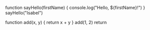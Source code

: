 function sayHello(firstName) {
  console.log("Hello, ${firstName}!")
}
sayHello("Isabel")

function add(x, y) {
  return x + y
}
add(1, 2)
return
